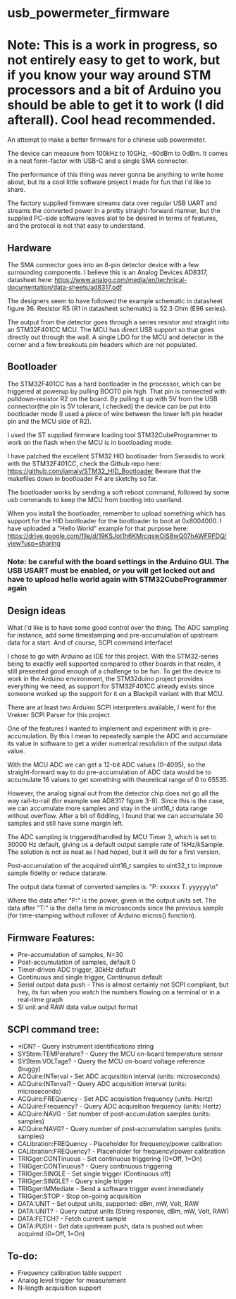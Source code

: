 # usb_powermeter_firmware
# Note: This is a work in progress, so not entirely easy to get to work, but if you know your way around STM processors and a bit of Arduino you should be able to get it to work (I did afterall). Cool head recommended.

An attempt to make a better firmware for a chinese usb powermeter.

The device can measure from 100kHz to 10GHz, -60dBm to 0dBm. It comes in a neat form-factor with USB-C and a single SMA connector.

The performance of this thing was never gonna be anything to write home about, but its a cool little software project I made for fun that i'd like to share.

The factory supplied firmware streams data over regular USB UART and streams the converted power in a pretty straight-forward manner, but the supplied PC-side software leaves alot to be desired in terms of features, and the protocol is not that easy to understand.

## Hardware
The SMA connector goes into an 8-pin detector device with a few surrounding components. I believe this is an Analog Devices AD8317, datasheet here: https://www.analog.com/media/en/technical-documentation/data-sheets/ad8317.pdf

The designers seem to have followed the example schematic in datasheet figure 36. Resistor R5 (R1 in datasheet schematic) is 52.3 Ohm (E96 series).

The output from the detector goes through a series resistor and straight into an STM32F401CC MCU. The MCU has direct USB support so that goes directly out through the wall. A single LDO for the MCU and detector in the corner and a few breakouts pin headers which are not populated.

## Bootloader
The STM32F401CC has a hard bootloader in the processor, which can be triggered at powerup by pulling BOOT0 pin high. That pin is connected with pulldown-resistor R2 on the board. By pulling it up with 5V from the USB connector(the pin is 5V tolerant, I checked) the device can be put into bootloader mode (I used a piece of wire between the lower left pin header pin and the MCU side of R2).

I used the ST supplied firmware loading tool STM32CubeProgrammer to work on the flash when the MCU is in bootloading mode.

I have patched the excellent STM32 HID bootloader from Serasidis to work with the STM32F401CC, check the Github repo here: https://github.com/iamaiy/STM32_HID_Bootloader Beware that the makefiles down in bootloader F4 are sketchy so far.

The bootloader works by sending a soft reboot command, followed by some usb commands to keep the MCU from booting into userland.

When you install the bootloader, remember to upload something which has support for the HID bootloader for the bootloader to boot at 0x8004000. I have uploaded a "Hello World" example for that purpose here: https://drive.google.com/file/d/19KSJot1h6KMrcqswOiS8wQ07hAWFRFDQ/view?usp=sharing

### Note: be careful with the board settings in the Arduino GUI. The USB USART must be enabled, or you will get locked out and have to upload hello world again with STM32CubeProgrammer again

## Design ideas
What I'd like is to have some good control over the thing. The ADC sampling for instance, add some timestamping and pre-accumulation of upstream data for a start. And of course, SCPI command interface!

I chose to go with Arduino as IDE for this project. With the STM32-series being to exactly well supported compared to other boards in that realm, it still presented good enough of a challenge to be fun.
To get the device to work in the Arduino environment, the STM32duino project provides everything we need, as support for STM32F401CC already exists since someone worked up the support for it on a Blackpill variant with that MCU.

There are at least two Arduino SCPI interpreters available, I went for the Vrekrer SCPI Parser for this project.

One of the features I wanted to implement and experiment with is pre-accumulation. By this I mean to repeatedly sample the ADC and accumulate its value in software to get a wider numerical resolution of the output data value.

With the MCU ADC we can get a 12-bit ADC values (0-4095), so the straight-forward way to do pre-accumulation of ADC data would be to accumulate 16 values to get something with theoretical range of 0 to 65535. 

However, the analog signal out from the detector chip does not go all the way rail-to-rail (for example see AD8317 figure 3-8). Since this is the case, we can accumulate more samples and stay in the uint16_t data range without overflow. After a bit of fiddling, I found that we can accumulate 30 samples and still have some margin left.

The ADC sampling is triggered/handled by MCU Timer 3, which is set to 30000 Hz default, giving us a default output sample rate of 1kHz/kSample. The solution is not as neat as I had hoped, but it will do for a first version.

Post-accumulation of the acquired uint16_t samples to uint32_t to improve sample fidelity or reduce datarate.

The output data format of converted samples is:
"P: xxxxxx T: yyyyyy\n"

Where the data after "P:" is the power, given in the output units set. The data after "T:" is the delta time in microseconds since the previous sample (for time-stamping without rollover of Arduino micros() function).

## Firmware Features:
* Pre-accumulation of samples, N=30
* Post-accumulation of samples, default 0
* Timer-driven ADC trigger, 30kHz default
* Continuous and single trigger, Continuous default
* Serial output data push - This is almost certainly not SCPI compliant, but hey, its fun when you watch the numbers flowing on a terminal or in a real-time graph
* SI unit and RAW data value output format


## SCPI command tree:
* *IDN? - Query instrument identifications string
* SYStem:TEMPerature? - Query the MCU on-board temperature sensor
* SYStem:VOLTage? - Query the MCU on-board voltage reference (buggy)
* ACQuire:INTerval - Set ADC acquisition interval (units: microseconds)
* ACQuire:INTerval? - Query ADC acquisition interval (units: microseconds)
* ACQuire:FREQuency - Set ADC acquisition frequency (units: Hertz)
* ACQuire:Frequency? - Query ADC acquisition frequency (units: Hertz)
* ACQuire:NAVG - Set number of post-accumulation samples (units: samples)
* ACQuire:NAVG? - Query number of post-accumulation samples (units: samples)
* CALibration:FREQuency - Placeholder for frequency/power calibration
* CALibration:FREQuency? - Placeholder for frequency/power calibration
* TRIGger:CONTinuous - Set continuous triggering (0=Off, 1=On)
* TRIGger:CONTinuous? - Query continuous triggering
* TRIGger:SINGLE - Set single trigger (Continuous off)
* TRIGger:SINGLE? - Query single trigger
* TRIGger:IMMediate - Send a software trigger event immediately
* TRIGger:STOP - Stop on-going acquisition
* DATA:UNIT - Set output units, supported: dBm, mW, Volt, RAW
* DATA:UNIT? - Query output units (String response, dBm, mW, Volt, RAW)
* DATA:FETCH? - Fetch current sample
* DATA:PUSH - Set data upstream push, data is pushed out when acquired (0=Off, 1=On)

## To-do:
* Frequency calibration table support
* Analog level trigger for measurement
* N-length acquisition support
